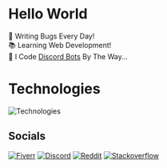 # Hello World

🐛 Writing Bugs Every Day!\
📚 Learning Web Development!\
🤖 I Code [Discord Bots](https://www.fiverr.com/s/xXKpg2D) By The Way...

# Technologies

![Technologies](https://skillicons.dev/icons?i=java,javascript,typescript,html,css,spring,nextjs,react,tailwind,postgres,mysql,redis,maven,gradle,nodejs,npm,heroku&perline=9)

## Socials

[![Fiverr](https://img.shields.io/badge/%40SkyWolfXP-FFFFFF?style=flat-square&logo=fiverr&logoColor=FFFFFF&logoSize=auto&color=%231DBF73)](https://www.fiverr.com/skywolfxp) [![Discord](https://img.shields.io/badge/%40SkyWolfXP-FFFFFF?style=flat-square&logo=discord&logoColor=FFFFFF&color=%235865F2)](https://discord.com/users/545902760453996546) [![Reddit](https://img.shields.io/badge/u%2FSkyWolfXP-FFFFFF?style=flat-square&logo=reddit&logoColor=FFFFFF&color=%23FF4500)](https://reddit.com/user/skywolfxp) [![Stackoverflow](https://img.shields.io/badge/SkyWolfXP-FFFFFF?style=flat-square&logo=stackoverflow&logoColor=FFFFFF&color=%23F58025)](https://stackoverflow.com/users/16410630)
